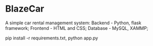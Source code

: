 # BlazeCar

A simple car rental management system:
Backend - Python, flask framework;
Frontend - HTML and CSS;
Database - MySQL, XAMMP;

pip install -r requirements.txt, 
python app.py
